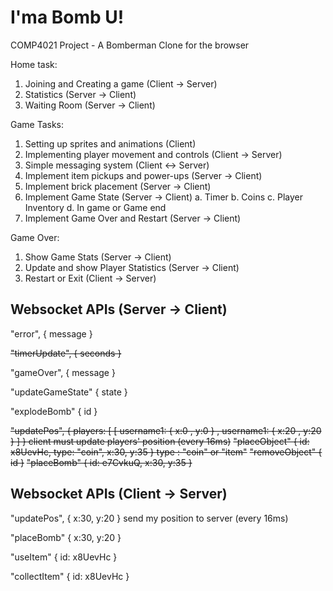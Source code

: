 # I'ma Bomb U!
COMP4021 Project - A Bomberman Clone for the browser

Home task:
1. Joining and Creating a game (Client -> Server)
2. Statistics (Server -> Client)
3. Waiting Room (Server -> Client)

Game Tasks:
1. Setting up sprites and animations (Client)
2. Implementing player movement and controls (Client -> Server)
3. Simple messaging system (Client <-> Server)
4. Implement item pickups and power-ups (Server -> Client)
5. Implement brick placement (Server -> Client) 
6. Implement Game State (Server -> Client)
	a. Timer
	b. Coins
	c. Player Inventory
	d. In game or Game end
7. Implement Game Over and Restart (Server -> Client)

Game Over:
1. Show Game Stats (Server -> Client)
2. Update and show Player Statistics (Server -> Client)
3. Restart or Exit (Client -> Server)



## Websocket APIs (Server -> Client)

"error", { message }

~~"timerUpdate", { seconds }~~

"gameOver", { message }

"updateGameState" { state }

"explodeBomb" { id }

~~"updatePos", { players: [ [ username1: { x:0 , y:0 } , username1: { x:20 , y:20 } ] }
client must update players' position (every 16ms)~~
~~"placeObject" { id: x8UevHc, type: "coin", x:30, y:35 }
type : "coin" or "item"~~
~~"removeObject" { id }~~
~~"placeBomb" { id: e7CvkuQ, x:30, y:35 }~~


## Websocket APIs (Client -> Server)

"updatePos", { x:30, y:20 }
send my position to server (every 16ms)

"placeBomb" { x:30, y:20 }

"useItem" { id: x8UevHc }

"collectItem" { id: x8UevHc }







